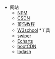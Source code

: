 * 网站
    * [NPM](https://www.npmjs.com)
    * [CSDN](https://www.csdn.net)
    * [菜鸟教程](https://m.runoob.com)
    * [W3school](https://www.w3school.com.cn)
*工具
    * [swiper](https://www.swiper.com.cn)
    * [Echarts](https://echarts.apache.org/zh/index.html)
    * [bootCDN](https://www.bootcdn.cn)
    * [lodash](https://www.lodashjs.com)
